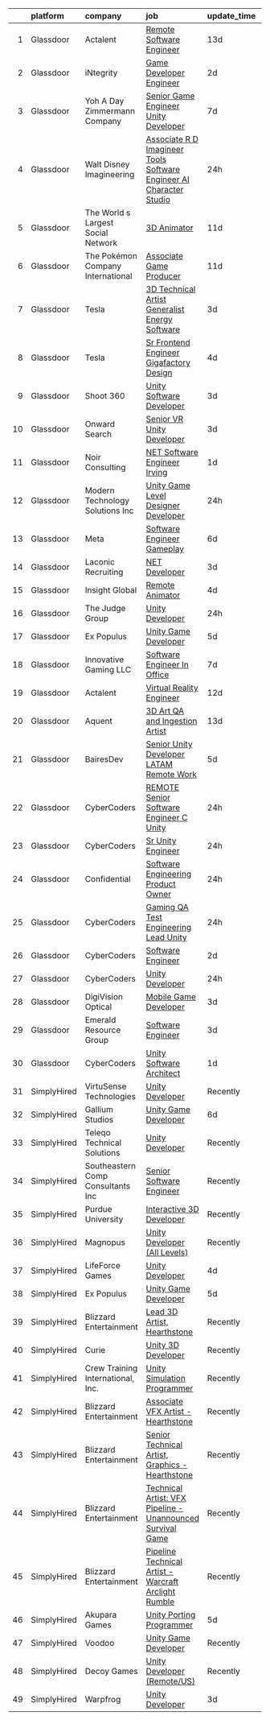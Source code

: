 

|    | platform    | company                            | job                                                                                                                                                                                                                                                                                                                                                                                                                                                                                                                                                                                                                                                                                                                                                                                                                                                                                                                                                                                                                                                                                                                                                                                                                                                                                                                                                                                                                                                                            | update_time   | location                  |
|---:|:------------|:-----------------------------------|:-------------------------------------------------------------------------------------------------------------------------------------------------------------------------------------------------------------------------------------------------------------------------------------------------------------------------------------------------------------------------------------------------------------------------------------------------------------------------------------------------------------------------------------------------------------------------------------------------------------------------------------------------------------------------------------------------------------------------------------------------------------------------------------------------------------------------------------------------------------------------------------------------------------------------------------------------------------------------------------------------------------------------------------------------------------------------------------------------------------------------------------------------------------------------------------------------------------------------------------------------------------------------------------------------------------------------------------------------------------------------------------------------------------------------------------------------------------------------------|:--------------|:--------------------------|
|  1 | Glassdoor   | Actalent                           | [Remote Software Engineer](https://www.glassdoor.com/partner/jobListing.htm?pos=125&ao=1110586&s=58&guid=000001837dcf23c08ed09e9d34cfd03f&src=GD_JOB_AD&t=SR&vt=w&ea=1&cs=1_7d318ca9&cb=1664263071056&jobListingId=1008135857520&cpc=2CAED5C921A5F994&jrtk=3-0-1gdusu8vu2ino001-1gdusu90b20ht000-b9ae0c0db566e193--6NYlbfkN0ChYVx_I3yfZ_JDY3EFoivtqvi_stwnZ_kRt8Dowt_l_d1ydueao4NE-oUleRJ4yhgQ0ZbMF5YmGgeeN2bjm5Wh8EaoKoZu8p7doRmhRSNCJhZ4ijZ0QMETkJ9m3kzV06l1OLMyIUGTTaiTtw2ocsgG_owQ0pI_gBJ8v2GQ2F339EE7SlcnwF0b-UodIcP_TWm6qGnw7Bd5Vu44BxEXhjvpIfBFXE8VTmBlBjbrRfVqcRz6tUgfQsRO9_ZSFST-j6zYbxfQtDkvY2z9pZ0-tHVga71tM-rzt_FP6nNUEqIN2kXSq8EOmy3cO3CVHmIV5nbnFBy7vB3q6MVt31mWECtvMQF1MtEoyIDIkACPtvTNyVprypQA5YEjqsiTVltsbsYLT3HjDzq4Qbnmex7b3_6xw4aJxdLSufTinuS8tebmdYPoNsA-hxlzfGydM9-ME_EP7zWsy0AsQZJYztZDfFx24ZExRVT8-GEe2mLoFRDiTC5Qms6b-RRZv2sHwweg9rHHckyg3jKkS2IVG0fwYxSQBP9ZF1Kj0Ue-bsYsVOnBoLJg0qMolMFzcM6LCnakrRsXExr84f_q1XEMLyT05jqxoRKAKqTNBMYs_E-oEC6eJpR4tN_BQhJ_96NKtaRKKefEY7MDsg_pSse7Nk7bXc8huwkSmqxxrk2Kq0B90uRDc-zp2SCGNXfdRaGtyejDEEsRsISIjWmknuxI5WxkY_MTdfDCYbRPfjUE_Mlczq-hCYK0ERHQcHwHRZKyeSYJ7385iCPKiB65b6WDMgyny_ncRh3EHXL4RzcmC9uShjt9K8oKFvMLuSqyoqGxeVW4_kEszAez0I7cBEWnMpd4PUIidkaNc4bDZER4nEOD9m5SIczbz0uIAj-FHPUB7zLENl4BE7EAwpUBqYribAcIbygRZtYtvidBmyQ_N9S_LRTAwQBncutlo9Bgs-T5R60kKfMb57UTTV8M_eQ8ihWKT5fCBIVspZmGqUI%3D)                                                                                                              | 13d           | Warren, MI                |
|  2 | Glassdoor   | iNtegrity                          | [Game Developer Engineer](https://www.glassdoor.com/partner/jobListing.htm?pos=115&ao=1110586&s=58&guid=000001837dcf23c08ed09e9d34cfd03f&src=GD_JOB_AD&t=SR&vt=w&ea=1&cs=1_a7cabf58&cb=1664263071054&jobListingId=1008159960954&cpc=47CFDC01B3F81FAC&jrtk=3-0-1gdusu8vu2ino001-1gdusu90b20ht000-f007a9b18ce574ec--6NYlbfkN0C7QpSfatUTTt_pWYjh4fmCixpaZixxEgk6WqG2e9JFSn8PLDX21so4BUVMbM-nBKhXCnsv-rU-KWa8GwN08r9GRBZvA-u4nPEN3ApN9XjH4dklJ0WDOBXjYIG8qzdFOyJJJu2JrQ0ClTFCMBeO1lftwTH5oRtbn67DhkAte38942rtH2_WHrwxHWgthMjmqGK_KSIeql6yjHfkOKFRP8d0MYwminPO8xoRl4rYTx6n0mb5uemVlxRz0Ek0l8zOajiVFDZS1QqULOXjABHAgvQoUxkv-CiTyv__yF-ex6_qOGPwdpx8Xs4_VBwc2jWOh1DOQ_Vf3L-Qmu02mm6Gax2bngewA-eNLUdKDxjDmZ1o2ISbu-xPorFIucajYxRvmqzFm36WSeUVe643Gpqr59wDJ3mXuLbzc2zOKsbmUvuNQCdYEOSPHY5sT2eWuPncYc-Bhu_aZfeEB7oD10zQSq0om98V1I-tEvfSsO4jRLFQzGFzkaIDM9f8Xztfdtj2ypYT9IuunS28VujF95KltKSj)                                                                                                                                                                                                                                                                                                                                                                                                                                                                                                                                                                                             | 2d            | Las Vegas, NV             |
|  3 | Glassdoor   | Yoh  A Day   Zimmermann Company    | [Senior Game Engineer  Unity Developer ](https://www.glassdoor.com/partner/jobListing.htm?pos=113&ao=1110586&s=58&guid=000001837dcf23c08ed09e9d34cfd03f&src=GD_JOB_AD&t=SR&vt=w&ea=1&cs=1_e0095d66&cb=1664263071054&jobListingId=1008149001061&cpc=A0637F14311B9419&jrtk=3-0-1gdusu8vu2ino001-1gdusu90b20ht000-26c06eb302e58e76--6NYlbfkN0Ae6Qmv8rNb3d5rEsMPL_plhvilYeiJERi7JqghURwQ9bq2mHgMGRGPHap0kt02TPg4hNIqkqAI4ZLarx94fJBZJRObAHCVAr7GpkECOjshJAgS-hSpOpL4MHHyXNuelLsEEjezXkzG-LQVLMkWHeGtQdZH9mJ0qKIH5WD3wTWGKHYJ2ZSah94f5o7RCaZ8rHiOpfGoK3Gokgt-4KfD6HQlEghuIjkSROCzdqmJbXrNU9gHouoVyvUCabXrrGd50uvIeq6Xhk8qJrTfhcUTOfl5WRJgGOLK4Np-zReDZ4LEEL0rOaLmUUvKNlpvNQMCsk6XjpZ7bCwp4BZzxVcboDKWcv7h4Tv4hreWR6e9LQ0QO91K4DQVDJPtYTZG_f1u6o20o-nGUuiJhC_xvQCrLFos10kcXiqTRjSq8NEKH2ZCh53Nb9feMlWqlqROLzBlEGeXrHyUSovRNfdl0V_AJxe-SqzFOtZ9jHv7488pid3YtnPjWiDiGHHn)                                                                                                                                                                                                                                                                                                                                                                                                                                                                                                                                                                                                              | 7d            | Texas                     |
|  4 | Glassdoor   | Walt Disney Imagineering           | [Associate R D Imagineer  Tools Software Engineer   AI Character Studio](https://www.glassdoor.com/partner/jobListing.htm?pos=111&ao=1110586&s=58&guid=000001837dcf23c08ed09e9d34cfd03f&src=GD_JOB_AD&t=SR&vt=w&cs=1_8cfd2ecf&cb=1664263071053&jobListingId=1008163953497&cpc=3DB599BF2F4828F0&jrtk=3-0-1gdusu8vu2ino001-1gdusu90b20ht000-ee48a4b279c9e3be--6NYlbfkN0DAFTyt7pbDCC2JPO79CSdi1dIb81yjczP5qsKcZIxgiRd1qisRd4re16D_VG3-wzVRuVFqVFMfLbCNZ2tJk_q76alZ4cSTvXFnNVMs51AGBjgaXOFppcKadcixlqwByOLOLWllM_16Q6junQr5B4a2g4QzouYVHtpudZMoTsk7-NRtZfodF4eGj5xQhBQw7z5kscReEgfmtBFLhoMmeBjh-J2PL61KlgOllROhVi8AO66qnKBXeKUnxrGX_qvVbb88d10UgADk9UwbVAf4gRMi21FSV4xXCh7n7ugy-as3cBPyOlamfwjWaQVdL0DnPlLNhxEgFW135utiM68xhayMAV0FGKBPeLNRsQyPSudb2SfXcIFNZVqDURNv1bqM3FSfXZzIQ5yZXRA70U7z9jAmhryf9rimxdOSXBbOIACNEgayeOXz21Tdq8ieaR8KiZw%3D)                                                                                                                                                                                                                                                                                                                                                                                                                                                                                                                                                                                                                                     | 24h           | Glendale, CA              |
|  5 | Glassdoor   | The World s Largest Social Network | [3D Animator](https://www.glassdoor.com/partner/jobListing.htm?pos=127&ao=1110586&s=58&guid=000001837dcf23c08ed09e9d34cfd03f&src=GD_JOB_AD&t=SR&vt=w&ea=1&cs=1_5513378b&cb=1664263071056&jobListingId=1008143228131&cpc=AC285F3A3ECA6BB0&jrtk=3-0-1gdusu8vu2ino001-1gdusu90b20ht000-7e5e7fce044cdb46--6NYlbfkN0DSgjPPcnEdvoK3uuxfISLALE6pB1FR7YSHOr_tSg5_QGIhoz_2VqUepdcKLBLI_zQbWTx17dS7Q6vKipCq2NMRRzcOKwFJaA96q4BMcVsWU4IrgnX3xN7KTnQzDPBDy2c1Jlwz8E4utB-1WsmPux2ze1cZ7bbGlq8UQzNZN8RWlFhobEzmvqs3QXP3bIAl5xXRTUTRIxXNQrwDZl7HDGoOvK19ocT0oYcmVLzU4BmW3glYCodZOhn5NsA5zEkht1iDH92fn6DLJ-5bzKssRx5a_78_VydKag8YYX4eL9zzQu6G32aAPv7KEiru8jLa8ZOIBgDPNT0vgVOb3R99oFJ1Cyydz6ho_kXs7Nqt9PeRBPJPBFy1u7ITSyICjpgzuXBGok_ZLYccKq9NrNkm1cg9NtSvGxTznze3yZCd98S8-_oNk3TtmXfa_RUDVfE7ZfPO2xcaretYf5LIQKtQL51zxAqxV5X7VzxNIXfBVPzH76JwLmIdbu8ph8XDcSxqh7gKYkf06Kky79HBIlesrDjbm2Qw0WwytqjjoLhIke-uk-m77uApyEjGZlmD7dimc6IQxDT0asBIgmX1FeIQ560a)                                                                                                                                                                                                                                                                                                                                                                                                                                                                                                                                         | 11d           | Los Angeles, CA           |
|  6 | Glassdoor   | The Pokémon Company International  | [Associate Game Producer](https://www.glassdoor.com/partner/jobListing.htm?pos=107&ao=1110586&s=58&guid=000001837dcf23c08ed09e9d34cfd03f&src=GD_JOB_AD&t=SR&vt=w&cs=1_0d0a0581&cb=1664263071052&jobListingId=1008143706655&cpc=07D58528F3898F33&jrtk=3-0-1gdusu8vu2ino001-1gdusu90b20ht000-b8d1ea3fd32b5c23--6NYlbfkN0CsgUO0V2fSZxJANSxJiftVXeq1wpG4BxYFHzXoW0hPJv2peq4EG1Sbg5sInILznIWgmvnVK1Z5623tevJ-2O87djsxVcUrVi89pW6egWDeWxpV4BVWx4_eE5LiFUXYz3uJuUPP6Ubf1kkz_KTeDYKVt0dzUneakbOs5xRmgsxr2CiZPjzoB0ZXzKlXxU5YWJJ_6gWaToHHb5BqS1bixVzgU5HA3N8wXEtaigVH8axKO-Y9IKlOX6ZyH3WQf9V4OBiUyVixx8Hg32Iap86sVTWQGR0EWJHP6OruaGWutGlJypbv1W7-H8l0ArXRORqfl2JImD7S--irrccdH_6ENbQdaU3oJOLnNHstXLGXM0dYOIomsjrWB56uNeTmDTk0ZpnYTIaEZd7M6w-eQSwy38o4tPSX9jp5VUolU_tE6NFWn17DRz87gU7hYK5r3ESQy61kMjYLZNU8o5H6fCxGqDgkxNOwmE8KobR5p2OZbPg5zjZcpLw7VBqQGJCSuSER55dcgxauuRibmu2sDrMrLY7GgG-0zHuH4e9uU2tGXl_brOLIHlZTHk7i2xVsZBn1DpPtfy1ZefpXavLl30fVr1r1f9pqyk1r7vRuTHOMkzFJR9Yy_I9vlT386LOgTV30iet8yLVYuINjtG2DCaTs_EnDlN4eHHI2RA0pFTkV8SYq4O2HpwCbLiSTLPwp6oGYu7YT6wHAH3GBMj_d2BUOmgo-pz9fHKlREJJRb9JUoosYNCvtnwDgHZaEnC-BLo_3qYTP3OHXdCDFjAVQS4AiM1zmVI97Os5udDwHfzNT-2wspZHCxbuBwAu6lRal5_vW06xxWe-jp66GaGjQjtpUR4FB_Xc71_noqOzB1lY-yk4QMVp59VG271yXZka3Erm1uXZYbrl6JnD1M5S1LIsbQR7g)                                                                                                                                                                                                  | 11d           | Bellevue, WA              |
|  7 | Glassdoor   | Tesla                              | [3D Technical Artist   Generalist  Energy Software](https://www.glassdoor.com/partner/jobListing.htm?pos=116&ao=1110586&s=58&guid=000001837dcf23c08ed09e9d34cfd03f&src=GD_JOB_AD&t=SR&vt=w&cs=1_ea1c5ca1&cb=1664263071054&jobListingId=1008157897731&cpc=2CAED5C921A5F994&jrtk=3-0-1gdusu8vu2ino001-1gdusu90b20ht000-526eb1de46a13cfb--6NYlbfkN0BkX03mv_qGbDFMol2YHqLRvzzvm2LmpzMO_FcYL_FtJlnJTzsjtFTdelRG5HbGrIe2PTLamnnGyc0K9IhIzhvtAaA_C3Jn2PnSTYWfi9sxFoDfsz-iPWzSvtbHiGIa1Jep_ls665KD8ZOby9ycty7zaxZQmjF4kAVq6PfQXlakVyHIoJFKMJdMef3zkmWnE5SXfgvFuuzmOezeQcOc8d1uftJJvJ45PqW5DOdQgf4CdbUK3cTmwz46ETl4eqPZwkxrTux1CYaSPItQ1euGjec8SO7zWHEhHhUGwreV1zd-ZcifF9tFJ9FNrYgNkfBdoqfFg6iFCF9kYbD4fTEm-X4HpE50rsQ4OgrGlnAaH3dINOHkSObdnf1WK22yEXIgUtQgLe54T89HrWHmk1A_nIT9kYj7JwTr2Xu9rC58ApQHbLAP9YOBrD7AjMI1To1nHGpYEZ-C60RLrsf_OJ5_0Uyz_9KqBn53zo67TSbmHMA36AG4cFXLq_7-E6-ydB2RuRkqDMlSQNowQgm_dKtSJYna)                                                                                                                                                                                                                                                                                                                                                                                                                                                                                                                                                                        | 3d            | Palo Alto, CA             |
|  8 | Glassdoor   | Tesla                              | [Sr Frontend Engineer  Gigafactory Design](https://www.glassdoor.com/partner/jobListing.htm?pos=114&ao=1110586&s=58&guid=000001837dcf23c08ed09e9d34cfd03f&src=GD_JOB_AD&t=SR&vt=w&cs=1_59c7203a&cb=1664263071053&jobListingId=1008157143197&cpc=9908D8D4413DBB8A&jrtk=3-0-1gdusu8vu2ino001-1gdusu90b20ht000-b94b054959147cd9--6NYlbfkN0BkX03mv_qGbDFMol2YHqLRvzzvm2LmpzMO_FcYL_FtJlnJTzsjtFTdelRG5HbGrIeCZP9oCSI6IquAGTokGqfBuT06HWB5qIjdLRsf4CYSfrTV9g-M4vTfkVKIAwjSk3_kNmWeEsOIu9UfhczNk9FIrWAogo3woYbA911wFXV23km3WVyezqsviPTwYceytsH5ier4LPMuDMV-8FFBr6Xk7-aqYsWLTAQoVZJq3keqkKzbNcT7QJQuwcRGRcOdBHYKrjqNsAHgROcSXtj5piUKodkFJkhuGqtTME7HHGXIu7cQ_gQ-biFt35nW7D5_WYI-4Co32CyhEcUxn5EyOIxL6BmdW8efUw9Ia6v9o9dHXdv8Mpf46dU4DkgfFaR95j0DsXIJjXe_uNyBow1Z6SVDhJ1kqo864YCNU1HOLy6-Cm5YNvK4cPxBtxLt5dc-sq73_EIJAy6x0E8Nf_bMclcOYu2LZtPRd7X3GHfGI060JOt7O7IYwPWJ75hK-Cpq2IljV5rtevvaKQ%3D%3D)                                                                                                                                                                                                                                                                                                                                                                                                                                                                                                                                                                                     | 4d            | Austin, TX                |
|  9 | Glassdoor   | Shoot 360                          | [Unity Software Developer](https://www.glassdoor.com/partner/jobListing.htm?pos=101&ao=1110586&s=58&guid=000001837dcf23c08ed09e9d34cfd03f&src=GD_JOB_AD&t=SR&vt=w&ea=1&cs=1_17d610e0&cb=1664263071051&jobListingId=1008158653566&cpc=8CDBB1EC89CF7160&jrtk=3-0-1gdusu8vu2ino001-1gdusu90b20ht000-5ac2e7983e68243c--6NYlbfkN0DfopDBJjdZYsHaazvtHih9EkP_5L3b-O-YxZrMZy_RRaIs6238HtU9-bIm4CRLMyQw0B_NBHXhnZqJTUAnwC8rmDN7VM-CtOrUt6fSSheFIU1_xggWeBfKJRwUeEbQVMtuP3j9r-4DUAIsVFk7SNZbGd5DCwK6AlcinJmr6vfob03577VGzijjOR_VZYuRBPTN8e11UVM7zx4HwFLXvEsuCaD23kF_WYNS2Qg9O17QpM8-36HGuJtjkZbLTJC3RwD8EB_mSruMcuoLN7D83x7J3sv_si_PwxnjcFMps9QP7xlIUtnuXo6uupwpa8tvKRBjs4V9he54ehhAJRkQXjJIHmOuJ69Xgt_0Xp4tm8dioT7A8SYT3tY9JyBEZFm3CXdECTzgddNfDxGNTgAmshXZplOOiEv-aOacrrVhR3XO-xRR_49InjKvH9bns1rB7pu9iTlkRPiZHzrY-qh8KbQATSe0PM3qmSrZvHCKRJDzycExCwtNTqXJ5OHbD8AQe2MeItrekxv_QqDxaJmQxOhj)                                                                                                                                                                                                                                                                                                                                                                                                                                                                                                                                                                                            | 3d            | Vancouver, WA             |
| 10 | Glassdoor   | Onward Search                      | [Senior VR Unity Developer](https://www.glassdoor.com/partner/jobListing.htm?pos=108&ao=1110586&s=58&guid=000001837dcf23c08ed09e9d34cfd03f&src=GD_JOB_AD&t=SR&vt=w&cs=1_9652cdb0&cb=1664263071052&jobListingId=1008157895865&cpc=D69957E0862862E0&jrtk=3-0-1gdusu8vu2ino001-1gdusu90b20ht000-4bc6412e79000e51--6NYlbfkN0B7YoEZZ2QAGDyEGGmBPAUWSHc1Mt3sMCn9FehKcWA3wwfxcx19LEZnY8Y4HGhdxxpQ8IbcwWJ1QJSKVlbnywN0wAc7WAFVBNlXywStNws03yK7X7qoLIQm5vNigKPjCQGcC9IiFRWMj21fDrNQEfIs7p7v4HmFURPQTww4m6Jo_iDNc-uBW6y4OFKVlccVvV-7p-y4WlgrNFeWVo2JcDgLQK2A7AHvxhgBY4kMVk873XHikLsIR1oXxaZlSqJVHggebV8O2dQG2whYLuHDyqSr0fy1jb0Jmzf4rCpTp7_PdYZraOYoPqNC-f1Un8Vp_BCjcCgaBZtGZMz9iV60LIzaUT2X_Yg1zRTZLTL1LdGxITG2-GiOabz9TCx95Xx1eMMixZb7U5n9UhQGQQfobuk6Ew8VaSwFM_3jxVI4uaulynXaQZhC-1VjbW7s2FzDtOvXyo-rxi1DD6ludZ0f1_RfJf8HCSSxEnMK5aJOBwswqW35djeeA9SR3hWhgTkLakzXyRHK0jA71GkfBMVdYzE8JidMB-EYihUYB3L_xasJbEAN0tzSDi7JluioxhTyWBu4qjgobHV2wDSZzsFVIz23sh_HxywUtdftMB5rpUSRFPAu6cmVTozWuWnIth7BFnQOLgoJspXWxfENY9cp12MiKM4RoRoYNKvxmSdTpdNye3JGOxhzSh4Ylb2C7hb4VdPDtX2kyzbbuyvc3A4E9iErsEUO-pyGzy-l-Sm6IWx9D5GwZU9AoyjNz2fUBZBCU8VCq527p8gxtnf_EVF_ssmsq92nXH2_1slEIVI9xp96Oapifw1G3U0xfCPP_m7KCpBAaQhCwuP3ihF0w18ZBhvzmi5yADA2nc93QMSu2Y0CMGS-9-kaYKsE5gmO-Jxj9u9UW4k5fj0eHmXghHJuOtMEepMkrvaW73-kQ-RdCnOyo90ZKQUDAfyxQh70oCBgJHab590weOAYSryK8WZK4H0rRA6wQy_OYuX8EafoK--3P2CeuLURA451usPvLW1cO9Q%3D)                                                                                  | 3d            | Ontario, CA               |
| 11 | Glassdoor   | Noir Consulting                    | [ NET Software Engineer   Irving](https://www.glassdoor.com/partner/jobListing.htm?pos=122&ao=1110586&s=58&guid=000001837dcf23c08ed09e9d34cfd03f&src=GD_JOB_AD&t=SR&vt=w&cs=1_d4e57399&cb=1664263071055&jobListingId=1008161480064&cpc=654405A9B1E0A9F5&jrtk=3-0-1gdusu8vu2ino001-1gdusu90b20ht000-803cdcd69a69b0df--6NYlbfkN0Aj4-Lc4C6Hb0ykU3jOktLDIAAw4anZygn__rtZFvHgNTA_qTH8-VQLyoosIDAxuVHswvL3XqoxZq_ZKFAEavTENEthsUL8Fi2TGUBbO9WSXHhmSNWQ5riPq5ASHB8vUE_dnqun0a1OlHlcm0PRIhlM6KDzO6-nQPd1BKJc_LmOJ17yM_Go0ixu_1opoBp8S53GwxSP1GV8-idwdku0yG4lILt37tKqHJp_oyKvXkWSRZLkX0XQon_edHDJqKNTVI294mBvoLcbG-5WtOryQ5UsDUxYTHS3RZ83tfScPkYoXYFukCG78pqAuEY_Ab8p7RSQL2DvLnC322YuCOcGwBvpnXY5Nz_AJ-T84fqvmjMhlI1eSlg1sqPtkKhmlB6tGhNJtrXV72xmLWxcgMFWwXxPC71krDputccMMs9NAYX3rwdatKHW_E6NedAIFmt-agk9gRa6VMNQ4tNSWgsYJ0gCzwf702EIAXj45J3ewZiFwjnQn58-cqig6rk8b0ZB4xlqe9KuNVvfCVI27fVbzOv5)                                                                                                                                                                                                                                                                                                                                                                                                                                                                                                                                                                                          | 1d            | Irving, TX                |
| 12 | Glassdoor   | Modern Technology Solutions  Inc   | [Unity Game Level Designer  Developer](https://www.glassdoor.com/partner/jobListing.htm?pos=102&ao=1110586&s=58&guid=000001837dcf23c08ed09e9d34cfd03f&src=GD_JOB_AD&t=SR&vt=w&cs=1_e3c42051&cb=1664263071051&jobListingId=1008162344280&cpc=AC285F3A3ECA6BB0&jrtk=3-0-1gdusu8vu2ino001-1gdusu90b20ht000-1a0ff04fd1df6069--6NYlbfkN0C26OT7h5zXl7z1yVTYwN1d43osiYS9hmGqw_eY7i5KFzRWaSyxghJjTLzNEsEWeJitVsAM9CbaDoR9rnP2dFlkxpVOBdHmBLxlSFHDM7nNDlz8IRSDMNy-iKWVPB4NhAlNIEjvLyoohxz8_kYjQ-3_Md4M7puvJAyxCf4RZ9Ad5hD4t27p1hCO2fkHltvuvB3-e8we0Gccjm5_OlQd3ut2TqAymat0Mx-N59z7g4wl0RS9MkbRymlQMgPjxqOmAEkKiALm3FHBSrXhShADAc9vwHYR9S-Lwttp8uojPkYd5GrVwe8Vv0HRSXUBTFXTt6ORKpPwdL64g5f_q7ZrWFJMHZdrsONjTrVODxTM7bZ1LvM2fXH43t-El8F2JQoCi95xasetkV_R4rdU2P01wIy57qnjg67B2ECFVauoxhqTMIFH2TpyQ9ozAyQRx4wsByw%3D)                                                                                                                                                                                                                                                                                                                                                                                                                                                                                                                                                                                                                                                                       | 24h           | Huntsville, AL            |
| 13 | Glassdoor   | Meta                               | [Software Engineer   Gameplay](https://www.glassdoor.com/partner/jobListing.htm?pos=112&ao=1110586&s=58&guid=000001837dcf23c08ed09e9d34cfd03f&src=GD_JOB_AD&t=SR&vt=w&cs=1_730cef46&cb=1664263071053&jobListingId=1008150334572&cpc=9C2286EA3771AAF6&jrtk=3-0-1gdusu8vu2ino001-1gdusu90b20ht000-3e357fc249b5054e--6NYlbfkN0DYl4UJW4r1Vl7FEn6T9F-rD9lpC-0oMJVSiWjK_MGUd8e8cHXcpv6KPyjLHZEfqkX-cYMLEwoKO_lN1virRoUXLtoDS01yM30QqKyXwKNVUFxFu6gY9cfH6tnd0LfEbe7zsG6qk8VqjdKUoXLDY5q4rY6KKoL4YgPE_XdhLhuO3YQLEBdQEdvggb416gAUrNnn3H5o2GQPcqvJsZE15Th6b5JzIJ2K6SC8bD8EOf_891bgnzXPIH_E-BtxJeDJVqJN0ki7TEZLkAcIvGimWYOSa_a31ZgObAeoGrNvs_qmaLQGH9lh9QIMDUbZfdBBH4k4romW7XXaAFhir-X1mNkjrJi6NiW1Dmyu0vMTX4b--FClrSTQYIGhZLmWowh2OuSGnMhGyzMBDlLEH-FQrbBktS3sUoxf1rrFY-amn8oF4Y1E7sb-tTOMgdQZDJjpvWQn3cwB5wvDyDBgY5RdJqDJSQYhjltKNjXTkeW5PSJ7e0LGcEUXGRgE6mAHfO7drAsNrbelBh79_rCf49EBYUEpTzNKF9zDvsF1jS5IHUFx2deKipag3s50p4dYYDydK_T8qU19eUMVlh0Vo5GB9JTyKOES2j3Cnl8zy3-gcVhk_FH59CHK_R8qlgQOIOPyPtyQnPVw_Lw6FqX1ZI2HsuRaNqNkhLj3OfDrLuuwH9srAy3rpPqNJ1B2JZ34W1598mwdWJgXuLTLnjCiK1i2gyPTvLsd7tsa6EmyJpfJpRLqrjPLW7SAkugariD6OFFEO-472Fo4NXU0t2z6gR9Jt47RKWoQ9WTQ5F2YnCmIU5KOslGh3gxOdVbVSGIv7JuyxrcrytYY7b25XcOoG-gosROjHLcRZYg1JIeEw8XChM-LuXXzJTI7DqfLKyxszldNaqdjmFWnITmmF8HMKbxmm4q7m3fIuIByabY3BUuv6jeq_zSBy7leg8bY0EbRf8FvqNMfYx2m4F1AYTC1fmtlhDyTQBxGgaxTPkk4doNIJWud4WWW5M574ROoJHmh2IifxzqsFccAhJfdMR99dj_mt_vXfkkBdRTsQiYsWEX22-pwwSXGadzW1m25SY8hp7uThQu1iPvSNFv7kQ%3D%3D) | 6d            | Bellevue, WA              |
| 14 | Glassdoor   | Laconic Recruiting                 | [ NET Developer](https://www.glassdoor.com/partner/jobListing.htm?pos=110&ao=1110586&s=58&guid=000001837dcf23c08ed09e9d34cfd03f&src=GD_JOB_AD&t=SR&vt=w&ea=1&cs=1_1279eb93&cb=1664263071053&jobListingId=1008158478830&cpc=45DC3EB807283E85&jrtk=3-0-1gdusu8vu2ino001-1gdusu90b20ht000-b7fd1105030b2d77--6NYlbfkN0DdJbhHBYXEWBLZdlxQXj7QWc-IkEPIf_iUNPDm2ENCvcFvaxeRNC18k9wfNki_R0PTbhyBXDg67iHwDbMCBdABusNQZ5LT61oSjDCu46moJwx3bK1PTyafPFfFVnNz5BnVRRVPBOoo8wq_wS1HLduQ2EtpWzFCH1R2ygyr13ph-DDRgh6kSKqHghhlet7qqh6sknxrU85zSAQZArfq2m4jRdPfwK5PTHhqra-MfuTRnQzcHF0TB5MgTF1K784QuzDGWTwNbgzDjhzeRQQ-W9gm2fEdu6Wq3UfXd07vruJb_JfxLf3clmFQn54GeXR-uiCb7Q-CrPfaCBJ0H43OO4Z3gjTnc_MwLlfzOARsH1FXD3IUUcrjKIfswUanRCFGE-hHiKnQtDoSQSwqS1PM9oM921D2b5w0bxw8c3J36AYT_RsV5BPUmdAu1CXzerfZXduC7Ld9FbAydlCT5cI_GL6I0GCUhz78294VKT52BDAdugWe7dBu4W0zcyYZHpq1s_k%3D)                                                                                                                                                                                                                                                                                                                                                                                                                                                                                                                                                                                                                        | 3d            | Remote                    |
| 15 | Glassdoor   | Insight Global                     | [Remote Animator](https://www.glassdoor.com/partner/jobListing.htm?pos=126&ao=1110586&s=58&guid=000001837dcf23c08ed09e9d34cfd03f&src=GD_JOB_AD&t=SR&vt=w&cs=1_30f63838&cb=1664263071056&jobListingId=1008156247178&cpc=F41FEAB56D215062&jrtk=3-0-1gdusu8vu2ino001-1gdusu90b20ht000-24196e5210cc2500--6NYlbfkN0BKkHZu3wF05EeDimN_p6sYpKCMArvwa95YdH7UpkaBCqc7l59ErwqcyE8VoIfttn48UjDlk-N50hZq8gOScu12GKPPK3Z_Cr-WKe2PPqty-SSFph2851lFObHhkSPkyDETo97tUfLiq0YMCNdLjM3Jnhy4kwzbUyKrKPfYDD8kwoj8ty-tMpo2IvN0d7LiDs63CLZB0StWYoedY1cHzAn1nijeLLFByUwlwz7ZWzn90MdbBEkpbRghfalbs5adMjPYMLHU8G8ksoXWLIa1BJ7ofqVDOJYfzlz48ZkxtFv64iVgH2zFlS9cKg6McxpBpCf2p8HLP4bKnwx-pnPzbrN0h2Ch9cvFkmtC78m9N4a59phkdrjm5XJhSmaDJJ4p3miWlKJJbqt5X_X90uf7s-AOEEgTYNvWNgU8aSLsB05D0KoKCHJRi1wyRhoCto21f3_PgHaTL5yjCU9w9UpWQWmiX1Dilap9m-MQi7wF71ewQypbqBw5_aDT)                                                                                                                                                                                                                                                                                                                                                                                                                                                                                                                                                                                                                                          | 4d            | Burlingame, CA            |
| 16 | Glassdoor   | The Judge Group                    | [Unity Developer](https://www.glassdoor.com/partner/jobListing.htm?pos=105&ao=1110586&s=58&guid=000001837dcf23c08ed09e9d34cfd03f&src=GD_JOB_AD&t=SR&vt=w&ea=1&cs=1_34edffdb&cb=1664263071052&jobListingId=1008163517857&cpc=A65DF3A704A48F9B&jrtk=3-0-1gdusu8vu2ino001-1gdusu90b20ht000-ef8616f754d8c8fa--6NYlbfkN0AVzMtGV9ZyE1btJcmFqiJuLP7UnlG8BBBHye0quc82j9e9hknXgsZ7CBzoNkcEyYJnpDGJ_K5kFSfn3LEkHBboiRmOgWHRe08SdIici76pDLagX24M8H6WEjrowUDOp7tySRlMHszWfMXu3cMd7dNL8ZSe4wpZ7xeH_B_29dS48lN1bY0Jvq5gNSOeYoeas5edCNMUeqcoeQtpaOUhnvvrjF8jhamaVFE2jTHbDxhe36dEBYhqxwlrcOxonETBX3YCrb8h0fB6IVzqSDLykbQenreB2IsBWp0JWkhBqI51kiyGtnrr045sKfOFE1FhZf71Rx5uZgeQhSkz29SfM8ATYB2maHHrUCUyW2nbz8zJkC0Y8RzEjnSRbvUDk4Zg0T7FDHNHgUmsYoL40rk23rADtIzvPJvqcaS3DML0c34tGMAj6fqdJRqT-RB6mkwLao5LFTkufyXfzrlpTPZeNuTcIium-NRHC5-FFSTwoCXc5RIj0703oQr9dahmb2m4iBWlIqccDHricr7VwkZ_mj3K)                                                                                                                                                                                                                                                                                                                                                                                                                                                                                                                                                                                                     | 24h           | New York, NY              |
| 17 | Glassdoor   | Ex Populus                         | [Unity Game Developer](https://www.glassdoor.com/partner/jobListing.htm?pos=130&ao=1136043&s=58&guid=000001837dcf23c08ed09e9d34cfd03f&src=GD_JOB_AD&t=SR&vt=w&ea=1&cs=1_cfa646bf&cb=1664263071056&jobListingId=1008155438701&jrtk=3-0-1gdusu8vu2ino001-1gdusu90b20ht000-a7aff7304cf5f000-)                                                                                                                                                                                                                                                                                                                                                                                                                                                                                                                                                                                                                                                                                                                                                                                                                                                                                                                                                                                                                                                                                                                                                                                     | 5d            | Remote                    |
| 18 | Glassdoor   | Innovative Gaming LLC              | [Software Engineer  In Office ](https://www.glassdoor.com/partner/jobListing.htm?pos=104&ao=1110586&s=58&guid=000001837dcf23c08ed09e9d34cfd03f&src=GD_JOB_AD&t=SR&vt=w&ea=1&cs=1_ae312b0d&cb=1664263071052&jobListingId=1008148940989&cpc=9C938E8DE9AD6C02&jrtk=3-0-1gdusu8vu2ino001-1gdusu90b20ht000-e5f27c765e475687--6NYlbfkN0BKgzQyzTF1Q9mOsR1amaS-juVGLjHt5Cdom-gEF9y-xaA6VVL5_C6w39LNIdPaFOchvonS0t9t9g-Hy5qMRy7okuVaDvioijx4o0KCBg0zupl4H1RdP06EWjq1JOxH2qGZ3J8-l2cPAtpPR8HYH_nFK457KyT2V8tUetYMqadJc_xZq77vMOuUrC0KbRd3y8pHVhNySOj_5y1JmRxSvQz5UbL4t2osbGDfoh6zqijgegzJqkSvv7fI4ibXU5vBox1_c5pt5uetQ8iz3UMbXBx6uPMU_TKden_05FXnH1VFqJuOvBcWSoT7lX8qeNlADrqrPAJZc1otBM5nH1yobQJHIstwQrhEZMKhK2Nc3SkIYeIadm-n9K67wnfgzC6u1_pRBJxeXG65e5-9CtYxRP_jlJpHZqtxU8TIAdeeAWFAMK_EbN3KO4_UJ78_qBgO4KvmUBrTQye8gGjk20E_BRPsDswGMiX52OGO6c_xC7wduZECsvzQiJbb3wqbbDeWL4DjY1sMYTllf5chXGwqNjUb)                                                                                                                                                                                                                                                                                                                                                                                                                                                                                                                                                                                       | 7d            | Duluth, GA                |
| 19 | Glassdoor   | Actalent                           | [Virtual Reality Engineer](https://www.glassdoor.com/partner/jobListing.htm?pos=128&ao=1110586&s=58&guid=000001837dcf23c08ed09e9d34cfd03f&src=GD_JOB_AD&t=SR&vt=w&ea=1&cs=1_97af0f37&cb=1664263071056&jobListingId=1008140874496&cpc=9908D8D4413DBB8A&jrtk=3-0-1gdusu8vu2ino001-1gdusu90b20ht000-f9e93afc2d5c9755--6NYlbfkN0ChYVx_I3yfZ_JDY3EFoivtqvi_stwnZ_kRt8Dowt_l_d1ydueao4NE-oUleRJ4yhjPiXEFqhQatwxpCzoJnDpLcCv6fi7g9XIw_lEpwSp50uNEkBvwxWv9gmzWejMLEyHeUNwNkRRVdVblIqHp0rEUxpo558jw9Y-IJdaWbSk6T_0JkA-yW82OSTXNSPqmNQrOcNfqiDZWaI2vCYnxoIfupCBJKML2RJRD6qCnHqMIqiB0g5GaezcAgXP1-CFvURIAEJJXNRW6Sn6KDC16BHX9U7HJSbi3BtQ045_Ec6deRW1vUjBfnPMtwXnG5_3RYD5HfsbxCoM6ZHG9XflFQXlzH8tQYSGRmR2iZ9ESOvokE09f_G0Fi7ROkiTcvimsEN7w8I22fzWLdbhovo0QZ17M23V60jGGpvFK5VNQ95f-AwIA1ZaongWBK9FbYIE-C3sxjM-QYW-JkXGlvbnyMGUePW1a5gtH9qAgbhEw9t284ipFIYzex-79H_jLHmCqERdje-I8QOD3pIlEDw0wQKEb80oPZUCJtOnsLqo1gIJG9T95SKnVvO1iL3aC7Ae6M6rGAYdzXrO-kbciUaLM4cc3BbsRg04S6deRpz-ms0Ue-ZRwsIwyQb4vdDaqwm5y7RZR0lpXvaHA0QnmIpL-4ZZRzo10o1C_WrUxms7k3Nkk6h7Qf9aUPJRlEex8UDRJ2vuO_2m37rz7pW3MvGUls39tde0rkgVtGoIdd6SoA6oBbgqKYbFIsHyWxyhKbOYrejGLnNxr5XVVv-jUixryRxatmif4Z0byhlQEO6Tb5divqu52V6aNF8R4SQQbXROYKiYiokn31Ob2ZKmMLXWO_HbVgBqjkZYTRMlL_087H4z0pTy8h5-tvqOHrwybpiHy-zjybMfl_4F2_eOk-ucaFC02Mk1O4zJ_-axmWEuzKktVMwhIZu1MjgvJzo1LsQDucgg9dIRG6NjmFKbpdu-KczN8yDBwaM8VfeY%3D)                                                                                                              | 12d           | Chandler, AZ              |
| 20 | Glassdoor   | Aquent                             | [3D Art QA and Ingestion Artist](https://www.glassdoor.com/partner/jobListing.htm?pos=129&ao=1110586&s=58&guid=000001837dcf23c08ed09e9d34cfd03f&src=GD_JOB_AD&t=SR&vt=w&cs=1_bf772fbb&cb=1664263071056&jobListingId=1008137701796&cpc=3BA4CE39D5B5DEF5&jrtk=3-0-1gdusu8vu2ino001-1gdusu90b20ht000-739e6da60fef4d2c--6NYlbfkN0DMrcEu7yrtATojKJA7cEzGQ3FdRGWLh0CZQInL4ECGI9gD0Wolx9R2EDT7B77c2cSYJ3gyJkohsiVpg0Pd5sAyv-pWot7OM_SD6is8SP_xIKzC7DXvwx8EHsrU82mrgtaeT7kjfAa24yfMPmYHH8Y9RxYOSk4rhAifjxS9LI8lKm2eteKb4l9z2yMkro3koEGmeMkuZGkP6YtrUw_udH_zo2DuanyHxjhnf51OhYXyZ8WQRhiqAWFyhV08v2hJ3J0G7UVOL4FNhidxVgC4Uf9RZBYyf-ycaF457qfuA_imZkhZpTNngSsKyTplJFXSX3mq60ZERxoeY6nubOlJSyQRuul-zBlutlh1ZhXlmCvR9BDixkrxwquiIZn8LlbidRr-DE-NxiXmu-DDwBHCu1FwNgBdY8tns22hHHIWrlHL7vuLxZhCteytM2Yj24hRd9YHxdezsXpWaqyM-GlSH2iv)                                                                                                                                                                                                                                                                                                                                                                                                                                                                                                                                                                                                                                                           | 13d           | Remote                    |
| 21 | Glassdoor   | BairesDev                          | [Senior Unity Developer  LATAM    Remote Work](https://www.glassdoor.com/partner/jobListing.htm?pos=103&ao=1110586&s=58&guid=000001837dcf23c08ed09e9d34cfd03f&src=GD_JOB_AD&t=SR&vt=w&cs=1_e5347196&cb=1664263071051&jobListingId=1008153520027&cpc=8795CF9063CD573D&jrtk=3-0-1gdusu8vu2ino001-1gdusu90b20ht000-d07b078a70677f47--6NYlbfkN0BfEGkshao4EhrCCf7LYqKO8VNtf9vkQrewuI3DmTR_-G3zJxSBeo1O-SB_lpKRvkPM-bPc5FhBWyuJIcxMxgpbjfTpubAlTTARQ0mMGAhamrq9Jn6fhAwDv_qRzdVcBFdMH9gkJbzgO1vp6CpfOGar4AMUZe6FO_fxm45CnFh9QauxPQ-lyHRhfWnVzt9goHhGpVhR-mlVzOD6m9e2UbhAaQzNHAQWjNn4Aa_CycK4ZUyGU3ClBTMYgNfAzEiDVAtBcwe5gZhUOlj7KCCzy_JS8bgxxoFxC_jxoAEFmjl9LIEXw_7F6y7vjBTubD7PscuvqRXJuzZpFvt8I32aqNhgttT68VrGKmi9y5CJeAWhNGunrRXwQ926v9UEwRAV6DASHj9iGvpOhXK8EqdZzqFkAqcx1_irSEkP3T6VVwxh3ZBFVig0yM6f6TEBJNFUepnlDKPdoEG-MovBLXhu3nn5QlSJY8_uQhJJ-mwDPpCwTet_baOfIrLj0PM8OCytwpgYtd6XKQNQ-4hIn0i_tnhgVCo0Inv6vhLQmBFL1f5wuZod7hkDlkoGb10bp9-BJ_IaW6B1qyOMMUMvjcG0DxX_)                                                                                                                                                                                                                                                                                                                                                                                                                                                                                                             | 5d            | Colon, PA                 |
| 22 | Glassdoor   | CyberCoders                        | [REMOTE   Senior  Software Engineer   C   Unity](https://www.glassdoor.com/partner/jobListing.htm?pos=119&ao=1110586&s=58&guid=000001837dcf23c08ed09e9d34cfd03f&src=GD_JOB_AD&t=SR&vt=w&ea=1&cs=1_41e9c228&cb=1664263071055&jobListingId=1008162434741&cpc=451933188B21919D&jrtk=3-0-1gdusu8vu2ino001-1gdusu90b20ht000-51af3b2f11286469--6NYlbfkN0CpFJQzrgRR8WqXWK1qKKEqALWJw739KlKqr2H-MSI4eoBlI4EFrmor2FYZMP3muM12lCi1zlp7-N5IzfxuOkbjA40u6sDC_XIamA44_Ra_wmdD-9V3bgFkUOu0pUv-hZaHXA1z3m6wJuFrk0SPqhO76zBSvbxxaye8rSB6eCQ1180OXsCrMS_ggwJE02etzev-5KaqnuOjymVNHzRkbNNwomMQR9gAE35cUzyHY0DAHrypdnwkqWCifDeLwn8CQFaVAEe-1fa2UR8PxmUF-hI9NybzjHxVKZ6xi-XyUQHcv-934RtHPoV45EsebjUkeN-YeBuhVfOQ9vIoTDFr3316AuLQROhMMTAAW4_j0hHZpLPogviXTHzOA2dpvbwu0EAvrOtkuSr7vOsvNV4ewMlvLYRMxzl1zxA7GkQ9HelCm2_19_VtiCQvZUc8X21ZWXb7AhkNoPvxTsBZGWu2gioDMfZQw_IpqiqJWpscRdTMxaaoAcBRlqx2b6k9_33KJAvHxT_igfr9XCMPCIoq76ZzkkJlM4QO5tOdc0aSvDCjY9M2IQZWsAYdQc5l2_zj9TVpBur-mG_gEnz-uHiehQgvKwpejlSjmK8rU4Rs2NDS3ulm2DeAQTpf2cfQQOPyDvh2UrkscZOc0KLa6wiGJLHXU1GxECcVsxqRPdVxT_DHVLQxPgMNhdjkxWFT24d405m12E2z44r2nUPcCzCVoT19bYEymC7cn_zt1_DW8q3B3aFOCZmiCtaM4tNrG2qSZvdY4aReSo-Ykf20DipQyrCHhIxWUQO3FlL58P9ovisqoHZI4W2zl4ZSqbSkluNqaDUl7OkK10ovyrhw6LsNr0d7Qm9prx_6I98qGZTtFIV4JW1Z6iKmdZkGt83hraXcF5KTTDp7lUOdYX7A8bgz4AAiEeBtEYhJnkr7jJOqYEcmns9mUDuDDC7DJgo3-gov72oyxLWPdi7QCrL7NTttfY2v8rbHJTA-th11ftV50Ywu0pMuHx11LXzLOkAI3JZxQbskp-R7Px_9UQ%3D%3D)                                          | 24h           | Las Vegas, NV             |
| 23 | Glassdoor   | CyberCoders                        | [Sr  Unity Engineer](https://www.glassdoor.com/partner/jobListing.htm?pos=123&ao=1110586&s=58&guid=000001837dcf23c08ed09e9d34cfd03f&src=GD_JOB_AD&t=SR&vt=w&ea=1&cs=1_734e40c3&cb=1664263071055&jobListingId=1008162435710&cpc=334ABAF5D42DC775&jrtk=3-0-1gdusu8vu2ino001-1gdusu90b20ht000-2c54d5e2add10f6a--6NYlbfkN0CpFJQzrgRR8WqXWK1qKKEqALWJw739KlKqr2H-MSI4eoBlI4EFrmor2FYZMP3muM12lCi1zlp7-JV3IHs6GMzy2-THl-8s41LM4qMPrn0DTXA_TKQ5ERYaF5quVSYgdvsBlRwsJq7y27WNkRsc0t4ejDMpNSsOt8cVf0DorxN0EAiVyD-ENYoPzd29w6xFKydknBlWxFh27abIEQtoMtBKkvAtt35St_qB2j38_Ze6WzkJlSsOxYP1UfuupsoBtJ2FT9zszsEpsYfsm2Q7ZOC4DlZrR3iG81_suQ0y1Ml00F_bjHpIqf3weS3oIeXvn8S7azdPwpi6uKV37FnRgfmBqfCXhZMkLkLNJOWIs0EdyJZLS2Efr0RHugPEQIq4tgJF88kefgq6MNcmOZn3lxwwthWAE6syls1ccN9yOn0SiiCKzLrjyU0aNVkh3mYkpBU-P7Mtd7Hiv211bv-3RAeCGtoegzpfnv7dpcUTKtqRuCUIBh6eEHn__luv2hX7F5YYMFR61jdUi5z8td91y-pM0fAbZlRyriaq84EoyFX4rlMkxRWkGVb145vrbxCFB3fN3u0biH0_KmCts3KKqqvMvgS4c1mYrNpaoD6a7sxH3lxmsQn1o3euRzH91Rtgqj9WCgPNvACE9Ehh6xBUpwrQdu9OTRMgRr6t9DuTB3_uaA1MKkgu-KB1ivCSh3BIgtgXcMiC83yINtWY4Gc_caehgQxzrHGp297C92G6evfQp8sQMgG7YjDw7uVFFwnTVaXiE82PEEXiJ7YDoMm25XCeTJB_tYvfZZjLdehlfp_uNGA5zjS4pZUmxJRwO51MalBRG6JRZxTYoJfeHYutCHWtpLa-S5NS4UguxXAW2aZcb9pXKQgwHUqBU1VYtCH3RQ2L-4j9lmKTAaPXxUDMfTm1dkU60F-EhTNwl0BsX3lGRvRyCvuE_Vrj2WvjV4dgqVaDdXRFQG-xR53nadVEUkgMZonasNzA9LbX4Oy4jZhJzXD0pnEdiSsJ)                                                                                                  | 24h           | Los Angeles, CA           |
| 24 | Glassdoor   | Confidential                       | [Software Engineering   Product Owner](https://www.glassdoor.com/partner/jobListing.htm?pos=117&ao=1110586&s=58&guid=000001837dcf23c08ed09e9d34cfd03f&src=GD_JOB_AD&t=SR&vt=w&cs=1_0d333884&cb=1664263071054&jobListingId=1008162819124&cpc=9C2286EA3771AAF6&jrtk=3-0-1gdusu8vu2ino001-1gdusu90b20ht000-c11272b98476364e--6NYlbfkN0CdzYhtZ5d-38s85j6BnwvnwqF-oAHb4AzW7OT1F652F8itmEH3fEvseas5DSpAeCUhxZeGktqyr6efWT5AcH9JtgDo1H-I4YjyEzZ3cFlgsm9j0Hhg3sKlRuzaZff-fFt7YRZZKV0uK1vTFw_WpDiBILnnsnR0qrEHYak_tEvaryFnwR-vB5WS-Q96Jt0pAw2X2Z2NYUYFkfL0SzSHHvW5SrnK65btG63YIbH84fzg790j5ZCFFyql-D6a7YjJyvTAeSL-qe6rsVW6U0bAmeVHiyK7UAfVxhetixdJP5_IACAlfXaBn9Myn7SMU2vM9jYRBU8dh3bIlMAuGwh83LateoiI9BOjzMiMkPavbiEN9k1swI5G-BmjI4z1xTTkMwRl4cjsD3L6TX63AsfjG9Ts6kg8z2tmYfUD1aa-ri9K9aIz63oW_500-uiu0nchsuN8mg4u1ofpsAfqNUYcBl0ONFwITjJljRORLXre430FBamZpqXYzTcv63RZRvJ-jTu5WTpW8xUYV9524O59u4WAI0qEmgnmhXsEXVMlHgETsh6RzPGY5K0_7VMZhuGucpVkt_OUgQkuwXQpPEVt77HgOJR6o5w42Wc27e920i3IeCQZzOuaiBGWGhJ1Pnwo4iWZvIF9x0JTpzRjdtMlgh5H)                                                                                                                                                                                                                                                                                                                                                                                                                                                     | 24h           | Denver, CO                |
| 25 | Glassdoor   | CyberCoders                        | [Gaming QA Test Engineering Lead   Unity](https://www.glassdoor.com/partner/jobListing.htm?pos=120&ao=1110586&s=58&guid=000001837dcf23c08ed09e9d34cfd03f&src=GD_JOB_AD&t=SR&vt=w&ea=1&cs=1_e54aa714&cb=1664263071055&jobListingId=1008162436441&cpc=451933188B21919D&jrtk=3-0-1gdusu8vu2ino001-1gdusu90b20ht000-ee07e42dc69280ba--6NYlbfkN0CpFJQzrgRR8WqXWK1qKKEqALWJw739KlKqr2H-MSI4eoBlI4EFrmor2FYZMP3muM12lCi1zlp7-J7zKUz0dE5RBryU7X-pQ_rcUpSTepT8xwmvVo6WrtWMpyP1-s6qLcp8z-Cx0pax6fcfB92A4q3kAra2_Krzos_fVfsOzTjvAtY8wbIF-RSsA9jmTLZCUeoZORjIM8bMixUfCB1Q5C2zqyW5kvCbT5jjF78HAh4QfM1awGAsh6JPUrk5B908fC6qd0nVs7zYxu6lnXxSziFzGvco1-vsReEVpNSB8-bOiUNEUVNkfqCZpqj_buLfWJfqI1rgW_cVlMZIPGPzmPGWZHBT-CaK3-EkfoUYNqJfl40tMZYmS36o9yo4NIQyQ-m-5HwW_s9g5OdagSAQgUW9GscTJyq_lUi-t3z4ne2126B62PxEDe65B15BqX-KoLuE7FLjtzCcEHP9N66Yz26NBd7qw5uPMBf074WW-WLMjaHp7uasIz0bOR2MTFrmPLmf-jgwimS74s9ojfcaXMGs0_k3Bx483bCSk6-1zfOrMStDIF0MFnYz8aPLWXPDB5Gfi8l6cPkGp8FbrP9R6ngDehj5XySksBDVgY389hTLMssQ4GCLfqnTo-zvsCFNHOyISiANRVHPx-_VTHty8kfsp2HcoadjyJn9KKX9higdev_ekNs1TqTzsCOg5N89bMrG-owG_2VM3pOIdMO1SB52P31AYi8RJyfCmchyOSTIksNWYiyQ4S-oJ5n1HmEyyN9nNhDi_3RumbpD75fec01zqfmKhJZZKrbcfrFrNaucEpa7SaW7V43J0BRPhnmm7e0zU0_CHhOAnJP-JlFDQ4xGB3Kf7IPpwjXiVetKcGx_v4yb4MLee4H-zwTj79FSy2nngtMoiK38tzScLfhHue4Urye4p_vZm4OQDmKSxQQnjEjEa2iBFPMS4WJkQer4F0HocQ7rjjN0saBSiga0RAtCXwEbYWiqQsWNUmk6ZbfQUobXoHJbRJ_xRIXW-WsWz-DAfX906WuCCQ%3D%3D)                                                 | 24h           | Atlanta, GA               |
| 26 | Glassdoor   | CyberCoders                        | [Software Engineer](https://www.glassdoor.com/partner/jobListing.htm?pos=121&ao=1110586&s=58&guid=000001837dcf23c08ed09e9d34cfd03f&src=GD_JOB_AD&t=SR&vt=w&ea=1&cs=1_6928812e&cb=1664263071055&jobListingId=1008159698426&cpc=C4A69CCDBB3B9599&jrtk=3-0-1gdusu8vu2ino001-1gdusu90b20ht000-8ee8f66e0374d2bf--6NYlbfkN0CpFJQzrgRR8WqXWK1qKKEqALWJw739KlKqr2H-MSI4eoBlI4EFrmor2FYZMP3muM0CETaZjfCSsEe3YRfTWMo0LDQHgZw3ArI3-W2Nxxw68hvuwo-CNM5prPCXaYgHEkClTpLtOAFrF1Zm-PKqyW2w7pWS8O3rbOIjYwYtPhKQJwXH_JEIXWAok-QOHolSFs_wSWYlfwSz8NVtxX2ikz0QNC2e3eWZBA5KcZDJbOqGdtPcvxJw52IuGYv2q1E1tGGK1WwzmvYAn287F0e9JvWHuJq3EymymJe5ii4WbT8q54ANZYH3LULbILC4xgOMy8AgRouAmWfmTAQoz-3qRoD05xJa8sv-Eg-J_DVSC-XwAihsOa_4f6Lf9f0bqnKwMxFz0AbrDwLxXnjdYHHBfAsX0yYfO_WFrTj-bd7rbiPuWUUmyQ52_5_hrw7_7tJQHHR3UwHXMUZORAM1ICl7v7SqxdmFO1XUJIxXtFSSzNf23nFpanRtO_VTdUayDgeiTIKQTf9e4HoziopxbgmBRaQHW7GXzFQSJR1oM6_59mTuf27SSafPADRJWKIAJoBLwEkbetlqQaikIIi8jvuI8gOKNb4SvEY5ZMflYZXvCFJwQsNEsYGOvRB9VlCNySFfT2h69rmfqv-C52w7AbTHmpCt0NTQtTHuuOxEDlSitjpX_JEAYBq0W0Dby2G3GDS3SzkUdsDgR_7y2fX0Ia_7zapKM7clmdIGXq7zWJKK5SmhrYlo5nnYssltqe0I08p_a2sbtGqWvvOruihrw99L1Ab2Y4MsAHM-aXbhH5886ZosQVDA4bcLocsqMQNWjq5SX1DPUMzybJ-FCG1bOo_HY1WKYKedj0J0jAG7KUMaQJLcDibfRa3p-zwvlNKFNyxlQPuXFMeCPV7EgWnIciZ3J2SFxzFJkJv2eq3MGz9pMxp9kcal59JMmsPWRXiYdJa6D1bbbFISxRnmwRAthNLToFvixWsA_TyhgeuidmYQG2go1Q%3D%3D)                                                                                                       | 2d            | Los Angeles, La Salle, TX |
| 27 | Glassdoor   | CyberCoders                        | [Unity Developer](https://www.glassdoor.com/partner/jobListing.htm?pos=109&ao=1110586&s=58&guid=000001837dcf23c08ed09e9d34cfd03f&src=GD_JOB_AD&t=SR&vt=w&ea=1&cs=1_294b7933&cb=1664263071053&jobListingId=1008162435631&cpc=451933188B21919D&jrtk=3-0-1gdusu8vu2ino001-1gdusu90b20ht000-62b9a663afd8901f--6NYlbfkN0CpFJQzrgRR8WqXWK1qKKEqALWJw739KlKqr2H-MSI4eoBlI4EFrmor2FYZMP3muM12lCi1zlp7-MuSzndmItmsIvp43jPCQdf18g2lcdd_P6qkOLlJ_qiPEgiBsyMdk1jIaZncvagJRFJblqj1PE0ltSD4eABBv5Ay4im-KbsYaGYyiGU3lSldgccMVdOy1rFVPONgmIHNCad8IspLYWcsmLkjMJ0lIpkvZkajDBjruN0jvcfT58YtDCwTVQPvqNeC6FAZLlZZhTluo5OD7GXP7pVwDVGbcpV7Vw-5bFU2KymkSC3lQeYVXAU74n6html_WUyyQxD7KkOd0_7yJuwA0brmF-nUJFuRg1TNb-t9S2dCMaFL5-GogdQ69biFXj3j_C-UzIjlpP_W_wFhikzGmazNegwwCZyBzarWsWy4RZZfTs1KDnjT1JPjy-4G-K0_L74Q8X8UT8SbJP68_KDoF5L_XORXtFyJbBB1NiqaP2EbW3sbXrqSeZqTlElVjXRDEVaeMt7w10wyDl3KnQrkkm1XwydYhPMilkIL8wldcB7wIoMA7bg_596gs4WHZ9vVAyDcArmCq1KX4lhRURDWi6z0RFRR3N9VqPNDG7XE1c9NjZV-wbHHKX5Gz6AS-kcwE9L8C_sgKL4TDLFEwyM9Wpvtio6Dta3AN5957EUbNHkmLK1J9nNKsFoQZ71sspH3pG_DetOuimNbwo6SN5XJkNnBlEF5fFZrGgFuvdqFayVKX75i7-QWKHEHAUfapZHcHfjOFAsr6xBPykrap57kpLGY3__YxQ1k3S9gowMF-re2cfpUtdKbIdFh_kGObP3udNfX9wgwbC3dwwoCVm7PT6FYEkhld2-2AT6uEXjbigH8KAzbUesy2KopRl_-uA9AoT8ai-mWms0BMjz0QTgD0DX37JSLskVQHCl6NESQhxXjqhZ2T_3OxW8iL24adREJpFGMYkoOB2sra4htvYOtomhYOZEmZP-RtlxE6jEqj9W47lo9bcN9MkqhpRbvbZM%3D)                                                                                       | 24h           | Commerce, GA              |
| 28 | Glassdoor   | DigiVision Optical                 | [Mobile Game Developer](https://www.glassdoor.com/partner/jobListing.htm?pos=106&ao=1110586&s=58&guid=000001837dcf23c08ed09e9d34cfd03f&src=GD_JOB_AD&t=SR&vt=w&ea=1&cs=1_55eb01da&cb=1664263071052&jobListingId=1008158742843&cpc=654405A9B1E0A9F5&jrtk=3-0-1gdusu8vu2ino001-1gdusu90b20ht000-27765e6fb8b255f3--6NYlbfkN0ATI7LIVqGvZwlH83cbuu62NnURcd3MlzZqpgSCmKHueLz4uTPjUmCBIiobqyAkKvNATI8nSFGa17o36XdkbKp0jlISymLqfb9Ca4dDnIYCwdUD9J2RTquMIUkY5_GkX4fM0iaNZjHnxKnPfuO1TR-qgnRmXsuAqAZpebcPZpEV7E_PZZOlIH28gZ111Q4wSVZFV8No6VxEEpi6MOleQ0wpYZ-Zm1mUmCLyvWELNSrBE1wpexDM5I8Kh6kt9Cc4xGzJzlgNtSbsSfe3iFhrbMn-WhJajwcsnZTbi-Abt3OwxI7YAzx-t0E0SkYrT-SiIBU1cUMknVtfaLzesJqjuPBU5EVHJRTCZsR3hWycc6PNDlXTdR6fb_JLNtUjtY_r-5-i_yxFbcm62VjnFZqytBen_1PP82MGLk549oPeqCU2XH-5ApsIBakiD_ztpp2SF7QDIYwaOe71j7uMVtvSz4Mpabcn7M5_CHe2bhp4fwl_FeBxw5RqKCoT9PGILR3KZeY%3D)                                                                                                                                                                                                                                                                                                                                                                                                                                                                                                                                                                                                                 | 3d            | Remote                    |
| 29 | Glassdoor   | Emerald Resource Group             | [Software Engineer](https://www.glassdoor.com/partner/jobListing.htm?pos=118&ao=1110586&s=58&guid=000001837dcf23c08ed09e9d34cfd03f&src=GD_JOB_AD&t=SR&vt=w&ea=1&cs=1_23d4ffe4&cb=1664263071055&jobListingId=1008158696811&cpc=FA84DF7EA1EC2398&jrtk=3-0-1gdusu8vu2ino001-1gdusu90b20ht000-9d3a79ca66d139cb--6NYlbfkN0BXp4mXmwuXYPTzYC9odgzWt2XuqptqZvZ4ZHxdyVZwzN7sSW8bKCCtsyayLRdO3C6tYMxlHT8RPbVWlKifuCJ7U5ouBjOv6wbpO4lpnO8Vq0Ki15mtD7wj-WPbi13i0G5Obv3e9HzGcsVKwpkvuI0SMRa87pTU_kPMNeISaKi3VAsNPG322BaAJmPzKONHXEOvAGp7ee2L8T80wT8yBwhERdxigvwnoJD1_J8D_mWLrGht43cAUvHBMZ5OhSNt2e-obswacyN_sRrezJ_Sk7oFaSDJWvp4GKK3FHGsNL1gjCO3GWhkZwVXE5N5MOA2vhl_VXgkRgJfFw2740i-ZKY-l1b5HdSL92iOhIQc8EuIekuLt3la-fxPmpb21hgQ7fZym9944pqHOqSkzpZo2FRlTxADrzPEgL2Q-IFoaHrL_cvjc8ZG4RjxO3ikekRwSaI10VXeCsjCATWQeMT3eU0-PR-Mz7ebf9gVpphr2Z8llux4qVjF2wMZGaRX2dQI7RpCAVEXGneUWgKQrld5XtKx)                                                                                                                                                                                                                                                                                                                                                                                                                                                                                                                                                                                                   | 3d            | Cleveland, OH             |
| 30 | Glassdoor   | CyberCoders                        | [Unity Software Architect](https://www.glassdoor.com/partner/jobListing.htm?pos=124&ao=1110586&s=58&guid=000001837dcf23c08ed09e9d34cfd03f&src=GD_JOB_AD&t=SR&vt=w&ea=1&cs=1_be69d61d&cb=1664263071055&jobListingId=1008160433650&cpc=451933188B21919D&jrtk=3-0-1gdusu8vu2ino001-1gdusu90b20ht000-36a1842f69089f9b--6NYlbfkN0CpFJQzrgRR8WqXWK1qKKEqALWJw739KlKqr2H-MSI4eoBlI4EFrmor2FYZMP3muM1SW9Gmn45sBKMWuXFIsWU8XwZUgZQP0TBx24uRE3wJwRCFPfVUq2YcavXPFu0Um6MV1J6Rw-QSXhjZgnVfzzcxvUFGF8QdY32sRnU42F_hAqeNVeOhJGHP1sJ9T0VZ_Mz9FefmWFWriAdU21X-CtzdqwqjfACRKp5455Ubjo6m-llEKbj3yVdNefnynXAma3mBZOfnxO84X5ADOlTKAk6jCPFFOruIWK8eKK5ekw3BC1aDbVUm-rMQRWofFRLTpMcMClYkRYhkvUVIPUSJBxV5hircbbaSrkO0POkxoW6hDniC_RBW6W67cyUCCh57kVx_20guZVpUfHercZLHoQscIOYbeihiLralMzNmdzo7knTKizsusvA8_JW2k1e1WHc9YZP-pU4U4l5WcjNX6ZBR9pGp9TCG8Exzu1qFRFPpu4CSlEM_MuccmK-keUpyROG2Qp3MgEGj3by8Jb0W-abqXySe74ccrmSwqeJhGcCFx-JPHDdOFENAWpqQA30JV1e09RvlLrhgdFm4W9nNNmmCf7skRaHePOqlzSdH6AogKZVbyQPCmYhEpyXMH5boX0DTIfnB2WBNSPDpDPDV7dA3hE6Q8KCnyiFycxi8y5LvK5iIwXFJ8Nl_urnu7L00NLZ5_n4KaQaeXbI0IpbGUiHBiGFgwtC5iIXPOyC5o4Bl-kIVvN4uYUJo7vZydrQO1xFhQC0wJKbqkcVhtPn4RAj-fHAkuGxmeG2qViqLIz__SGazhdfT778jCHvW6vRCQ-1UV1u0XrF1f3YcnpjHQRI__AKV6vZ9UnhHVI13YVuuqqctmmebjpR6OeYQLZDCBeKycA9tWAlXD9tBXB9ZnfyXkO8Jix1SHWQA3MsXcqjA7AsGXzis0UokpfXoyLeft0U_fseufbOicYK-hr5IQAZQ8oem7zKip9MwONU5Dq6swA%3D%3D)                                                                                                | 1d            | Burbank, CA               |
| 31 | SimplyHired | VirtuSense Technologies            | [Unity Developer](https://www.simplyhired.com/job/YSZYcF48NLEjBy4BSxkfGIrusjPg_fMBrE8FoMRvXHK1nRT3Qz4DfA?q=unity+developer)                                                                                                                                                                                                                                                                                                                                                                                                                                                                                                                                                                                                                                                                                                                                                                                                                                                                                                                                                                                                                                                                                                                                                                                                                                                                                                                                                    | Recently      | Peoria, IL                |
| 32 | SimplyHired | Gallium Studios                    | [Unity Game Developer](https://www.simplyhired.com/job/XTc3xzAM0S6mk_6sJz5r8GyKaH4Q5BIrCfUAShXBWDWYs1QosvJqjA?q=unity+developer)                                                                                                                                                                                                                                                                                                                                                                                                                                                                                                                                                                                                                                                                                                                                                                                                                                                                                                                                                                                                                                                                                                                                                                                                                                                                                                                                               | 6d            | Remote                    |
| 33 | SimplyHired | Teleqo Technical Solutions         | [Unity Developer](https://www.simplyhired.com/job/HR-NRiHzychiYvpM9nGjtgg9AgwtvWrnRYrDv5PAfxbLLGr361j25w?q=unity+developer)                                                                                                                                                                                                                                                                                                                                                                                                                                                                                                                                                                                                                                                                                                                                                                                                                                                                                                                                                                                                                                                                                                                                                                                                                                                                                                                                                    | Recently      | Remote                    |
| 34 | SimplyHired | Southeastern Comp Consultants Inc  | [Senior Software Engineer](https://www.simplyhired.com/job/G70lsQZudkg-ZL_LFx9GI16oCgvfswbkLvWII_7qzsmsnb_ZpkjuWQ?q=unity+developer)                                                                                                                                                                                                                                                                                                                                                                                                                                                                                                                                                                                                                                                                                                                                                                                                                                                                                                                                                                                                                                                                                                                                                                                                                                                                                                                                           | Recently      | Dahlgren, VA              |
| 35 | SimplyHired | Purdue University                  | [Interactive 3D Developer](https://www.simplyhired.com/job/V76HiP4xnvRBBT6K-n3_Aj63UnWdSszyw3n14uNA9KGovlsslfuQvw?q=unity+developer)                                                                                                                                                                                                                                                                                                                                                                                                                                                                                                                                                                                                                                                                                                                                                                                                                                                                                                                                                                                                                                                                                                                                                                                                                                                                                                                                           | Recently      | Hammond, IN               |
| 36 | SimplyHired | Magnopus                           | [Unity Developer (All Levels)](https://www.simplyhired.com/job/vPypX05jFCjXy9ymS1tlMhP8Zpx81wwzBDbU2anSTS_WypcGgAQCYg?q=unity+developer)                                                                                                                                                                                                                                                                                                                                                                                                                                                                                                                                                                                                                                                                                                                                                                                                                                                                                                                                                                                                                                                                                                                                                                                                                                                                                                                                       | Recently      | Los Angeles, CA           |
| 37 | SimplyHired | LifeForce Games                    | [Unity Developer](https://www.simplyhired.com/job/dFW_Cx0buCkuTrEeImMtPzlC8r-IA-syFR6ywJMzuBFSwMmeERweDQ?q=unity+developer)                                                                                                                                                                                                                                                                                                                                                                                                                                                                                                                                                                                                                                                                                                                                                                                                                                                                                                                                                                                                                                                                                                                                                                                                                                                                                                                                                    | 4d            | San Diego, CA             |
| 38 | SimplyHired | Ex Populus                         | [Unity Game Developer](https://www.simplyhired.com/job/kixPF0Chv28ZsqivZGEdGm-8dLSw06Fi2pxSrWO6vE3z37Vvt7pKyQ?q=unity+developer)                                                                                                                                                                                                                                                                                                                                                                                                                                                                                                                                                                                                                                                                                                                                                                                                                                                                                                                                                                                                                                                                                                                                                                                                                                                                                                                                               | 5d            | Remote                    |
| 39 | SimplyHired | Blizzard Entertainment             | [Lead 3D Artist, Hearthstone](https://www.simplyhired.com/job/pGvnTZ8MyTXyvqd-M334q02Gz32gHdy5PFILqq6cyRZo3LkIkWOzKQ?q=unity+developer)                                                                                                                                                                                                                                                                                                                                                                                                                                                                                                                                                                                                                                                                                                                                                                                                                                                                                                                                                                                                                                                                                                                                                                                                                                                                                                                                        | Recently      | Irvine, CA                |
| 40 | SimplyHired | Curie                              | [Unity 3D Developer](https://www.simplyhired.com/job/nZ2Ym30ykgJCOuKOjDUvIuHGfuJWRhVKs8xgfTdLiMfzh2fdPaP2Ug?q=unity+developer)                                                                                                                                                                                                                                                                                                                                                                                                                                                                                                                                                                                                                                                                                                                                                                                                                                                                                                                                                                                                                                                                                                                                                                                                                                                                                                                                                 | Recently      | Remote                    |
| 41 | SimplyHired | Crew Training International, Inc.  | [Unity Simulation Programmer](https://www.simplyhired.com/job/qOltmEFr0uz5BiejPk47gWW07sWQG5NkcZTAT-DK-CJZhnSUCskW7Q?q=unity+developer)                                                                                                                                                                                                                                                                                                                                                                                                                                                                                                                                                                                                                                                                                                                                                                                                                                                                                                                                                                                                                                                                                                                                                                                                                                                                                                                                        | Recently      | Jacksonville, FL          |
| 42 | SimplyHired | Blizzard Entertainment             | [Associate VFX Artist - Hearthstone](https://www.simplyhired.com/job/npzx9Srzh2nXb282llyE7B1XTbu3nGO2QQfd8rYbVSIH0uXj-hjJhQ?q=unity+developer)                                                                                                                                                                                                                                                                                                                                                                                                                                                                                                                                                                                                                                                                                                                                                                                                                                                                                                                                                                                                                                                                                                                                                                                                                                                                                                                                 | Recently      | Irvine, CA                |
| 43 | SimplyHired | Blizzard Entertainment             | [Senior Technical Artist, Graphics - Hearthstone](https://www.simplyhired.com/job/mADtEG9UFZwYBIxAQaDGT5gPBmuMcSKhzKk0nwxmsyJaAumiXkA5TQ?q=unity+developer)                                                                                                                                                                                                                                                                                                                                                                                                                                                                                                                                                                                                                                                                                                                                                                                                                                                                                                                                                                                                                                                                                                                                                                                                                                                                                                                    | Recently      | Irvine, CA                |
| 44 | SimplyHired | Blizzard Entertainment             | [Technical Artist: VFX Pipeline - Unannounced Survival Game](https://www.simplyhired.com/job/LjBYXeLA-0AxbmaC_Dh8JjcU3tj0mP9A7-gFBd5X7Pw0qOUAh1F8tg?q=unity+developer)                                                                                                                                                                                                                                                                                                                                                                                                                                                                                                                                                                                                                                                                                                                                                                                                                                                                                                                                                                                                                                                                                                                                                                                                                                                                                                         | Recently      | Irvine, CA                |
| 45 | SimplyHired | Blizzard Entertainment             | [Pipeline Technical Artist - Warcraft Arclight Rumble](https://www.simplyhired.com/job/zvZ0g3W7YM-S1r1Gklb65jsViDiphOKA6Wm7VgGgj8cYQYAk1UeFeg?q=unity+developer)                                                                                                                                                                                                                                                                                                                                                                                                                                                                                                                                                                                                                                                                                                                                                                                                                                                                                                                                                                                                                                                                                                                                                                                                                                                                                                               | Recently      | Irvine, CA                |
| 46 | SimplyHired | Akupara Games                      | [Unity Porting Programmer](https://www.simplyhired.com/job/1ZWjihUmNKS6gcQ2dcjoiNsjM9uZFI1FdO9RifH9hb9vbXm7c1gIGg?q=unity+developer)                                                                                                                                                                                                                                                                                                                                                                                                                                                                                                                                                                                                                                                                                                                                                                                                                                                                                                                                                                                                                                                                                                                                                                                                                                                                                                                                           | 5d            | Remote +1 location        |
| 47 | SimplyHired | Voodoo                             | [Unity Game Developer](https://www.simplyhired.com/job/NLFQkH33HD_35Ds9kXakUpzo0YFJySLM-k9B6PMS8pvyK5pcffPR_g?q=unity+developer)                                                                                                                                                                                                                                                                                                                                                                                                                                                                                                                                                                                                                                                                                                                                                                                                                                                                                                                                                                                                                                                                                                                                                                                                                                                                                                                                               | Recently      | Remote                    |
| 48 | SimplyHired | Decoy Games                        | [Unity Developer (Remote/US)](https://www.simplyhired.com/job/U4ikt_e15o-o97lbIa4lIJfTiq7T-nARHAmjGBTk5WJXDO6HJOKXPw?q=unity+developer)                                                                                                                                                                                                                                                                                                                                                                                                                                                                                                                                                                                                                                                                                                                                                                                                                                                                                                                                                                                                                                                                                                                                                                                                                                                                                                                                        | Recently      | Boston, MA                |
| 49 | SimplyHired | Warpfrog                           | [Unity Developer](https://www.simplyhired.com/job/hHKBP_33oaCtKzZPNYFGJbopE3N2tSvx08n9OIkcQxmI23DvKrXkRQ?q=unity+developer)                                                                                                                                                                                                                                                                                                                                                                                                                                                                                                                                                                                                                                                                                                                                                                                                                                                                                                                                                                                                                                                                                                                                                                                                                                                                                                                                                    | 3d            | Remote                    |